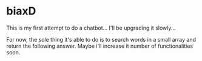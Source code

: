 # biaxD
This is my first attempt to do a chatbot... I'll be upgrading it slowly... 

For now, the sole thing it's able to do is to search words in a small array and return the following answer. Maybe i'll increase it number of functionalities soon.
